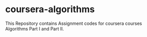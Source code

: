 # coursera-algorithms
This Repository contains Assignment codes for coursera courses Algorithms Part I and Part II.
